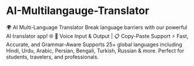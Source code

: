 # AI-Multilangauge-Translator
🌍 AI Multi-Language Translator Break language barriers with our powerful AI translator app! 🌐 🎤 Voice Input &amp; Output | 📋 Copy-Paste Support ⚡ Fast, Accurate, and Grammar-Aware Supports 25+ global languages including Hindi, Urdu, Arabic, Persian, Bengali, Turkish, Russian &amp; more. Perfect for students, travelers, and professionals.
